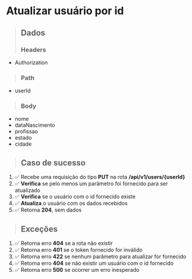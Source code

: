 # Atualizar usuário por id

> ## Dados
>
> ### Headers

- Authorization

> ### Path

- userId

> ### Body

- nome
- dataNascimento
- profissao
- estado
- cidade

> ## Caso de sucesso

1. ✅ Recebe uma requisição do tipo **PUT** na rota **/api/v1/users/{userId}**
2. ✅ **Verifica** se pelo menos um parâmetro foi fornecido para ser atualizado
3. ✅ **Verifica** se o usuário com o id fornecido existe
4. ✅ **Atualiza** o usuário com os dados recebidos
5. ✅ Retorna **204**, sem dados

> ## Exceções

1. ✅ Retorna erro **404** se a rota não existir
2. ✅ Retorna erro **401** se o token fornecido for inválido
3. ✅ Retorna erro **422** se nenhum parâmetro para atualizar for fornecido
4. ✅ Retorna erro **404** se não existir um usuário com o id fornecido
5. ✅ Retorna erro **500** se ocorrer um erro inesperado

